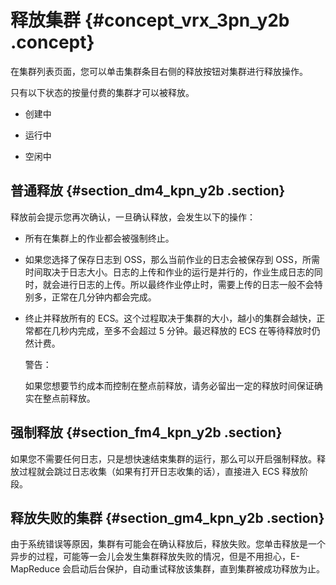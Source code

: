 # 释放集群 {#concept_vrx_3pn_y2b .concept}

在集群列表页面，您可以单击集群条目右侧的释放按钮对集群进行释放操作。

只有以下状态的按量付费的集群才可以被释放。

-   创建中

-   运行中

-   空闲中


## 普通释放 {#section_dm4_kpn_y2b .section}

释放前会提示您再次确认，一旦确认释放，会发生以下的操作：

-   所有在集群上的作业都会被强制终止。
-   如果您选择了保存日志到 OSS，那么当前作业的日志会被保存到 OSS，所需时间取决于日志大小。日志的上传和作业的运行是并行的，作业生成日志的同时，就会进行日志的上传。所以最终作业停止时，需要上传的日志一般不会特别多，正常在几分钟内都会完成。
-   终止并释放所有的 ECS。这个过程取决于集群的大小，越小的集群会越快，正常都在几秒内完成，至多不会超过 5 分钟。最迟释放的 ECS 在等待释放时仍然计费。

    警告：

    如果您想要节约成本而控制在整点前释放，请务必留出一定的释放时间保证确实在整点前释放。


## 强制释放 {#section_fm4_kpn_y2b .section}

如果您不需要任何日志，只是想快速结束集群的运行，那么可以开启强制释放。释放过程就会跳过日志收集（如果有打开日志收集的话），直接进入 ECS 释放阶段。

## 释放失败的集群 {#section_gm4_kpn_y2b .section}

由于系统错误等原因，集群有可能会在确认释放后，释放失败。您单击释放是一个异步的过程，可能等一会儿会发生集群释放失败的情况，但是不用担心，E-MapReduce 会启动后台保护，自动重试释放该集群，直到集群被成功释放为止。

